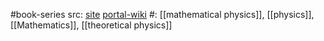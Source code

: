 #book-series 
src: [site](http://sheafification.com/the-fast-track/) [portal-wiki](https://theportal.wiki/wiki/Read)
#: [[mathematical physics]], [[physics]], [[Mathematics]], [[theoretical physics]]

